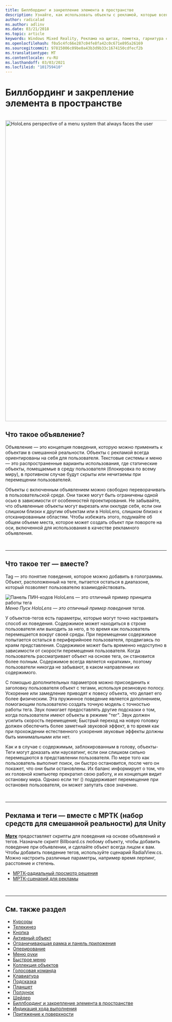 ```yaml
---
title: Биллбординг и закрепление элемента в пространстве
description: Узнайте, как использовать объекты с рекламой, которые всегда ориентированы на себя для пользователя в приложениях смешанной реальности.
author: radicalad
ms.author: adlinv
ms.date: 03/21/2018
ms.topic: article
keywords: Windows Mixed Reality, Реклама на щитах, пометка, гарнитура смешанной реальности, гарнитура Windows Mixed, гарнитура виртуальной реальности, HoloLens, МРТК, набор средств смешанной реальности
ms.openlocfilehash: f0a5c4fc66e287c04fe8fa42c0c671e895a26169
ms.sourcegitcommit: 97815006c09be0a43b3d9b33c1674150cdfecf2b
ms.translationtype: MT
ms.contentlocale: ru-RU
ms.lasthandoff: 03/03/2021
ms.locfileid: "101759410"
---
```

# <a name="billboarding-and-tag-along"></a>Биллбординг и закрепление элемента в пространстве

<br>

<img src="images/MRTK_TagAlong.gif" alt="HoloLens perspective of a menu system that always faces the user" width="940px">
<br>

## <a name="what-is-billboarding"></a>Что такое объявление?

Объявление — это концепция поведения, которую можно применить к объектам в смешанной реальности. Объекты с рекламой всегда ориентированы на себя для пользователя. Текстовые системы и меню — это распространенные варианты использования, где статические объекты, помещаемые в среду пользователя (блокировка по всему миру), в противном случае будут скрыты или нечитаемы при перемещении пользователей.

Объекты с включенным объявлением можно свободно переворачивать в пользовательской среде. Они также могут быть ограничены одной осью в зависимости от особенностей проектирования. Не забывайте, что объявленные объекты могут вырезать или окклуде себя, если они слишком близки к другим объектам или в HoloLens, слишком близко к отсканированным областям. Чтобы избежать этого, подумайте об общем объеме места, которое может создать объект при повороте на оси, включенной для использования в качестве рекламного объявления.

<br>

---
## <a name="what-is-a-tag-along"></a>Что такое тег — вместе?

Tag — это понятие поведения, которое можно добавить в голограммы. Объект, расположенный на теге, пытается остаться в диапазоне, который позволяет пользователю взаимодействовать.

![Панель ПИН-кодов HoloLens — это отличный пример принципа работы тега](images/tagalong-1000px.jpg)<br>
*Меню Пуск HoloLens — это отличный пример поведения тегов.*

У объектов-тегов есть параметры, которые могут точно настраивать способ их поведения. Содержимое может находиться в строке пользователя или выходить за него, в то время как пользователь перемещается вокруг своей среды. При перемещении содержимое попытается остаться в периферийноее пользователя, продвигаясь по краям представления. Содержимое может быть временно недоступно в зависимости от скорости перемещения пользователя. Когда пользователь рассматривает объект на основе тега, он становится более полным. Содержимое всегда является «кратким», поэтому пользователи никогда не забывают, в каком направлении их содержимого.

С помощью дополнительных параметров можно присоединить к заголовку пользователя объект с тегами, используя резиновую полосу. Ускорение или замедление приводят к повесу объекта, что делает его более физическим. Эта пружинное поведение является дополнением, помогающим пользователю создать точную модель с точностью работы тега. Звук помогает предоставлять другие подсказки о том, когда пользователи имеют объекты в режиме "тег". Звук должен усилить скорость перемещения; Быстрый переход на новую головку должен обеспечить более заметный звуковой эффект, в то время как при прохождении естественного ускорения звуковые эффекты должны быть минимальными или нет.

Как и в случае с содержимым, заблокированным в голову, объекты-Теги могут доказать или наусеатинг, если они слишком сильно перемещаются в представлении пользователя. По мере того как пользователь выполнит поиск, он быстро остановится, после чего он покажет, что они были остановлены. Их баланс информирует о том, что их головной компьютер прекратил свою работу, и их концепция видит остановку мира. Однако если тег () поддерживает перемещение при остановке пользователя, он может запутать свое значение.

<br>

---

## <a name="billboarding-and-tag-along-in-mrtk-mixed-reality-toolkit-for-unity"></a>Реклама и теги — вместе с МРТК (набор средств для смешанной реальности) для Unity
**[Мртк](https://github.com/Microsoft/MixedRealityToolkit-Unity)** предоставляет скрипты для поведения на основе объявлений и тегов. Назначьте скрипт Billboard.cs любому объекту, чтобы добавить поведение при объявлении, и сделайте объект всегда лицом к вам. Чтобы добавить поведение тегов, используйте сценарий RadialView.cs. Можно настроить различные параметры, например время лерпинг, расстояние и степень.

* [МРТК-радиальный просмотр решения](https://docs.microsoft.com/windows/mixed-reality/mrtk-docs/features/ux-building-blocks/solvers/solver.md#radialview)
* [МРТК-сценарий для рекламы](https://github.com/microsoft/MixedRealityToolkit-Unity/blob/mrtk_release/Assets/MixedRealityToolkit.SDK/Features/UX/Scripts/Utilities/Billboard.cs)


<br>

---

## <a name="see-also"></a>См. также раздел

* [Курсоры](cursors.md)
* [Телекинез](point-and-commit.md)
* [Кнопка](button.md)
* [Активный объект](interactable-object.md)
* [Ограничивающая рамка и панель приложения](app-bar-and-bounding-box.md)
* [Оперирование](direct-manipulation.md)
* [Меню руки](hand-menu.md)
* [Быстрое меню](near-menu.md)
* [Коллекция объектов](object-collection.md)
* [Голосовая команда](voice-input.md)
* [Клавиатура](keyboard.md)
* [Подсказка](tooltip.md)
* [Планшет](slate.md)
* [Ползунок](slider.md)
* [Шейдер](shader.md)
* [Биллбординг и закрепление элемента в пространстве](billboarding-and-tag-along.md)
* [Индикация хода выполнения](progress.md)
* [Притяжение к поверхности](surface-magnetism.md)
